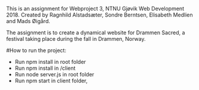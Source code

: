 This is an assignment for Webproject 3, NTNU Gjøvik Web Development 2018. 
Created by Ragnhild Alstadsæter, Sondre Berntsen, Elisabeth Medlien and Mads Øigård.

The assignment is to create a dynamical website for Drammen Sacred, a festival taking place during the fall in Drammen, Norway. 

#How to run the project:

* Run npm install in root folder
* Run npm install in /client
* Run node server.js in root folder
* Run npm start in client folder,